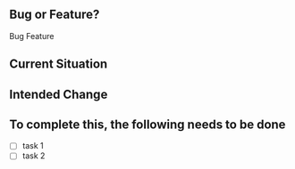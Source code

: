## Bug or Feature?
<!-- remove the one which does not apply -->
Bug
Feature

## Current Situation

## Intended Change

## To complete this, the following needs to be done

* [ ] task 1
* [ ] task 2
